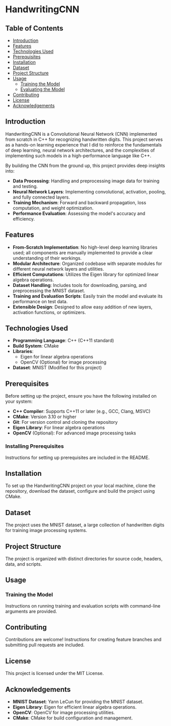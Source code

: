 
# HandwritingCNN

## Table of Contents
- [Introduction](#introduction)
- [Features](#features)
- [Technologies Used](#technologies-used)
- [Prerequisites](#prerequisites)
- [Installation](#installation)
- [Dataset](#dataset)
- [Project Structure](#project-structure)
- [Usage](#usage)
  - [Training the Model](#training-the-model)
  - [Evaluating the Model](#evaluating-the-model)
- [Contributing](#contributing)
- [License](#license)
- [Acknowledgements](#acknowledgements)

## Introduction
HandwritingCNN is a Convolutional Neural Network (CNN) implemented from scratch in C++ for recognizing handwritten digits. This project serves as a hands-on learning experience that I did to reinforce the fundamentals of deep learning, neural network architectures, and the complexities of implementing such models in a high-performance language like C++. 

By building the CNN from the ground up, this project provides deep insights into:

- **Data Processing**: Handling and preprocessing image data for training and testing.
- **Neural Network Layers**: Implementing convolutional, activation, pooling, and fully connected layers.
- **Training Mechanism**: Forward and backward propagation, loss computation, and weight optimization.
- **Performance Evaluation**: Assessing the model's accuracy and efficiency.

## Features
- **From-Scratch Implementation**: No high-level deep learning libraries used; all components are manually implemented to provide a clear understanding of their workings.
- **Modular Architecture**: Organized codebase with separate modules for different neural network layers and utilities.
- **Efficient Computations**: Utilizes the Eigen library for optimized linear algebra operations.
- **Dataset Handling**: Includes tools for downloading, parsing, and preprocessing the MNIST dataset.
- **Training and Evaluation Scripts**: Easily train the model and evaluate its performance on test data.
- **Extensible Design**: Designed to allow easy addition of new layers, activation functions, or optimizers.

## Technologies Used
- **Programming Language**: C++ (C++11 standard)
- **Build System**: CMake
- **Libraries**:
  - Eigen for linear algebra operations
  - OpenCV (Optional) for image processing
- **Dataset**: MNIST (Modified for this project)

## Prerequisites
Before setting up the project, ensure you have the following installed on your system:

- **C++ Compiler**: Supports C++11 or later (e.g., GCC, Clang, MSVC)
- **CMake**: Version 3.10 or higher
- **Git**: For version control and cloning the repository
- **Eigen Library**: For linear algebra operations
- **OpenCV** (Optional): For advanced image processing tasks

### Installing Prerequisites
Instructions for setting up prerequisites are included in the README.

## Installation
To set up the HandwritingCNN project on your local machine, clone the repository, download the dataset, configure and build the project using CMake.

## Dataset
The project uses the MNIST dataset, a large collection of handwritten digits for training image processing systems.

## Project Structure
The project is organized with distinct directories for source code, headers, data, and scripts.

## Usage
### Training the Model
Instructions on running training and evaluation scripts with command-line arguments are provided.

## Contributing
Contributions are welcome! Instructions for creating feature branches and submitting pull requests are included.

## License
This project is licensed under the MIT License.

## Acknowledgements
- **MNIST Dataset**: Yann LeCun for providing the MNIST dataset.
- **Eigen Library**: Eigen for efficient linear algebra operations.
- **OpenCV**: OpenCV for image processing utilities.
- **CMake**: CMake for build configuration and management.

